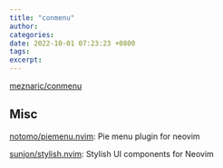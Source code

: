 ```yaml
---
title: "conmenu"
author: 
categories: 
date: 2022-10-01 07:23:23 +0800
tags: 
excerpt: 
---
```



[meznaric/conmenu](https://github.com/meznaric/conmenu)


## Misc

[notomo/piemenu.nvim](https://github.com/notomo/piemenu.nvim): Pie menu plugin for neovim


[sunjon/stylish.nvim](https://github.com/sunjon/stylish.nvim): Stylish UI components for Neovim








